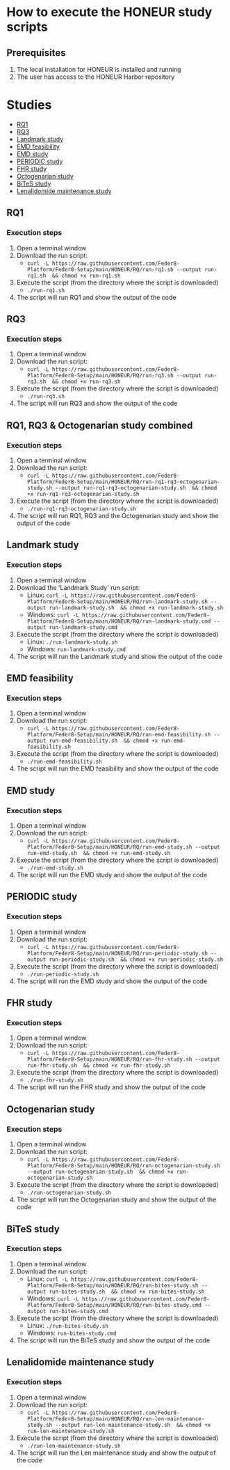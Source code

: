 # How to execute the HONEUR study scripts

## Prerequisites
1. The local installation for HONEUR is installed and running
2. The user has access to the HONEUR Harbor repository

Studies
=================
* [RQ1](#rq1)
* [RQ3](#rq3)
* [Landmark study](#landmark-study)
* [EMD feasibility](#emd-feasibility)
* [EMD study](#emd-study)
* [PERIODIC study](#periodic-study)
* [FHR study](#fhr-study)
* [Octogenarian study](#octogenarian-study)
* [BiTeS study](#bites-study)
* [Lenalidomide maintenance study](#lenalidomide-maintenance-study)

## RQ1
### Execution steps
1. Open a terminal window
2. Download the run script:
   * ```curl -L https://raw.githubusercontent.com/Feder8-Platform/Feder8-Setup/main/HONEUR/RQ/run-rq1.sh --output run-rq1.sh  && chmod +x run-rq1.sh```
3. Execute the script (from the directory where the script is downloaded)
   * ```./run-rq1.sh```
4. The script will run RQ1 and show the output of the code

## RQ3
### Execution steps
1. Open a terminal window
2. Download the run script:
   * ```curl -L https://raw.githubusercontent.com/Feder8-Platform/Feder8-Setup/main/HONEUR/RQ/run-rq3.sh --output run-rq3.sh  && chmod +x run-rq3.sh```
3. Execute the script (from the directory where the script is downloaded)
   * ```./run-rq3.sh```
4. The script will run RQ3 and show the output of the code

## RQ1, RQ3 & Octogenarian study combined
### Execution steps
1. Open a terminal window
2. Download the run script:
   * ```curl -L https://raw.githubusercontent.com/Feder8-Platform/Feder8-Setup/main/HONEUR/RQ/run-rq1-rq3-octogenarian-study.sh --output run-rq1-rq3-octogenarian-study.sh  && chmod +x run-rq1-rq3-octogenarian-study.sh```
3. Execute the script (from the directory where the script is downloaded)
   * ```./run-rq1-rq3-octogenarian-study.sh```
4. The script will run RQ1, RQ3 and the Octogenarian study and show the output of the code

## Landmark study
### Execution steps
1. Open a terminal window
2. Download the 'Landmark Study' run script:
   * Linux:
     ```curl -L https://raw.githubusercontent.com/Feder8-Platform/Feder8-Setup/main/HONEUR/RQ/run-landmark-study.sh --output run-landmark-study.sh  && chmod +x run-landmark-study.sh```
   * Windows:
     ```curl -L https://raw.githubusercontent.com/Feder8-Platform/Feder8-Setup/main/HONEUR/RQ/run-landmark-study.cmd --output run-landmark-study.cmd```
3. Execute the script (from the directory where the script is downloaded)
   * Linux:
     ```./run-landmark-study.sh```
   * Windows:
     ```run-landmark-study.cmd```
4. The script will run the Landmark study and show the output of the code

## EMD feasibility
### Execution steps
1. Open a terminal window
2. Download the run script:
    * ```curl -L https://raw.githubusercontent.com/Feder8-Platform/Feder8-Setup/main/HONEUR/RQ/run-emd-feasibility.sh --output run-emd-feasibility.sh  && chmod +x run-emd-feasibility.sh```
3. Execute the script (from the directory where the script is downloaded)
    * ```./run-emd-feasibility.sh```
4. The script will run the EMD feasibility and show the output of the code

## EMD study
### Execution steps
1. Open a terminal window
2. Download the run script:
   * ```curl -L https://raw.githubusercontent.com/Feder8-Platform/Feder8-Setup/main/HONEUR/RQ/run-emd-study.sh --output run-emd-study.sh  && chmod +x run-emd-study.sh```
3. Execute the script (from the directory where the script is downloaded)
   * ```./run-emd-study.sh```
4. The script will run the EMD study and show the output of the code

## PERIODIC study
### Execution steps
1. Open a terminal window
2. Download the run script:
    * ```curl -L https://raw.githubusercontent.com/Feder8-Platform/Feder8-Setup/main/HONEUR/RQ/run-periodic-study.sh --output run-periodic-study.sh  && chmod +x run-periodic-study.sh```
3. Execute the script (from the directory where the script is downloaded)
    * ```./run-periodic-study.sh```
4. The script will run the EMD study and show the output of the code

## FHR study
### Execution steps
1. Open a terminal window
2. Download the run script:
   * ```curl -L https://raw.githubusercontent.com/Feder8-Platform/Feder8-Setup/main/HONEUR/RQ/run-fhr-study.sh --output run-fhr-study.sh  && chmod +x run-fhr-study.sh```
3. Execute the script (from the directory where the script is downloaded)
   * ```./run-fhr-study.sh```
4. The script will run the FHR study and show the output of the code

## Octogenarian study
### Execution steps
1. Open a terminal window
2. Download the run script:
   * ```curl -L https://raw.githubusercontent.com/Feder8-Platform/Feder8-Setup/main/HONEUR/RQ/run-octogenarian-study.sh --output run-octogenarian-study.sh  && chmod +x run-octogenarian-study.sh```
3. Execute the script (from the directory where the script is downloaded)
   * ```./run-octogenarian-study.sh```
4. The script will run the Octogenarian study and show the output of the code

## BiTeS study
### Execution steps
1. Open a terminal window
2. Download the run script:
    * Linux:
    ```curl -L https://raw.githubusercontent.com/Feder8-Platform/Feder8-Setup/main/HONEUR/RQ/run-bites-study.sh --output run-bites-study.sh  && chmod +x run-bites-study.sh```
    * Windows:
      ```curl -L https://raw.githubusercontent.com/Feder8-Platform/Feder8-Setup/main/HONEUR/RQ/run-bites-study.cmd --output run-bites-study.cmd```
3. Execute the script (from the directory where the script is downloaded)
    * Linux:
    ```./run-bites-study.sh```
    * Windows:
    ```run-bites-study.cmd```
4. The script will run the BiTeS study and show the output of the code

## Lenalidomide maintenance study
### Execution steps
1. Open a terminal window
2. Download the run script:
   * ```curl -L https://raw.githubusercontent.com/Feder8-Platform/Feder8-Setup/main/HONEUR/RQ/run-len-maintenance-study.sh --output run-len-maintenance-study.sh  && chmod +x run-len-maintenance-study.sh```
3. Execute the script (from the directory where the script is downloaded)
   * ```./run-len-maintenance-study.sh```
4. The script will run the Len maintenance study and show the output of the code
